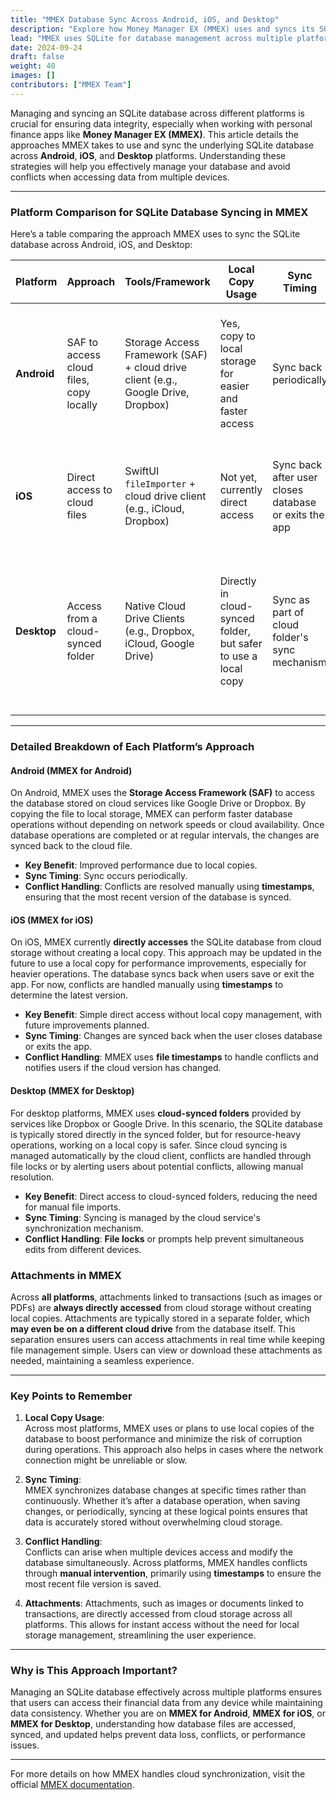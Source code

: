 ```yaml
---
title: "MMEX Database Sync Across Android, iOS, and Desktop"
description: "Explore how Money Manager EX (MMEX) uses and syncs its SQLite database file across Android, iOS, and Desktop platforms. Learn the best practices for managing database copies, syncing, and handling conflicts."
lead: "MMEX uses SQLite for database management across multiple platforms. Follow this guide to understand the different approaches MMEX takes on Android, iOS, and Desktop for using and syncing the database file while ensuring data integrity."
date: 2024-09-24
draft: false
weight: 40
images: []
contributors: ["MMEX Team"]
---
```


Managing and syncing an SQLite database across different platforms is crucial for ensuring data integrity, especially when working with personal finance apps like **Money Manager EX (MMEX)**. This article details the approaches MMEX takes to use and sync the underlying SQLite database across **Android**, **iOS**, and **Desktop** platforms. Understanding these strategies will help you effectively manage your database and avoid conflicts when accessing data from multiple devices.

---

### **Platform Comparison for SQLite Database Syncing in MMEX**

Here’s a table comparing the approach MMEX uses to sync the SQLite database across Android, iOS, and Desktop:

| **Platform** | **Approach** | **Tools/Framework** | **Local Copy Usage** | **Sync Timing** | **Conflict Handling** | **Best Practice Summary** |
|--------------|--------------|---------------------|----------------------|-----------------|-----------------------|---------------------------|
| **Android**  | SAF to access cloud files, copy locally | Storage Access Framework (SAF) + cloud drive client (e.g., Google Drive, Dropbox) | Yes, copy to local storage for easier and faster access | Sync back periodically | Handle conflicts manually using timestamps | Use SAF to access the database, work on a local copy, sync changes when done, manage conflicts manually |
| **iOS**      | Direct access to cloud files | SwiftUI `fileImporter` + cloud drive client (e.g., iCloud, Dropbox) | Not yet, currently direct access | Sync back after user closes database or exits the app | Use file timestamps | Currently directly access files, local copy may be used in the future to improve performance |
| **Desktop**  | Access from a cloud-synced folder | Native Cloud Drive Clients (e.g., Dropbox, iCloud, Google Drive) | Directly in cloud-synced folder, but safer to use a local copy | Sync as part of cloud folder's sync mechanism | Use file locks, alert users to handle conflicts | Access SQLite from a cloud-synced directory, use local copies for heavy operations, manage conflicts with locks or prompts |

---

### **Detailed Breakdown of Each Platform’s Approach**

#### **Android (MMEX for Android)**
On Android, MMEX uses the **Storage Access Framework (SAF)** to access the database stored on cloud services like Google Drive or Dropbox. By copying the file to local storage, MMEX can perform faster database operations without depending on network speeds or cloud availability. Once database operations are completed or at regular intervals, the changes are synced back to the cloud file.  
- **Key Benefit**: Improved performance due to local copies.
- **Sync Timing**: Sync occurs periodically.
- **Conflict Handling**: Conflicts are resolved manually using **timestamps**, ensuring that the most recent version of the database is synced.

#### **iOS (MMEX for iOS)**
On iOS, MMEX currently **directly accesses** the SQLite database from cloud storage without creating a local copy. This approach may be updated in the future to use a local copy for performance improvements, especially for heavier operations. The database syncs back when users save or exit the app. For now, conflicts are handled manually using **timestamps** to determine the latest version.  
- **Key Benefit**: Simple direct access without local copy management, with future improvements planned.
- **Sync Timing**: Changes are synced back when the user closes database or exits the app.
- **Conflict Handling**: MMEX uses **file timestamps** to handle conflicts and notifies users if the cloud version has changed.

#### **Desktop (MMEX for Desktop)**
For desktop platforms, MMEX uses **cloud-synced folders** provided by services like Dropbox or Google Drive. In this scenario, the SQLite database is typically stored directly in the synced folder, but for resource-heavy operations, working on a local copy is safer. Since cloud syncing is managed automatically by the cloud client, conflicts are handled through file locks or by alerting users about potential conflicts, allowing manual resolution.  
- **Key Benefit**: Direct access to cloud-synced folders, reducing the need for manual file imports.
- **Sync Timing**: Syncing is managed by the cloud service's synchronization mechanism.
- **Conflict Handling**: **File locks** or prompts help prevent simultaneous edits from different devices.


### **Attachments in MMEX**

Across **all platforms**, attachments linked to transactions (such as images or PDFs) are **always directly accessed** from cloud storage without creating local copies. Attachments are typically stored in a separate folder, which **may even be on a different cloud drive** from the database itself. This separation ensures users can access attachments in real time while keeping file management simple. Users can view or download these attachments as needed, maintaining a seamless experience.

---

### **Key Points to Remember**

1. **Local Copy Usage**:  
   Across most platforms, MMEX uses or plans to use local copies of the database to boost performance and minimize the risk of corruption during operations. This approach also helps in cases where the network connection might be unreliable or slow.

2. **Sync Timing**:  
   MMEX synchronizes database changes at specific times rather than continuously. Whether it’s after a database operation, when saving changes, or periodically, syncing at these logical points ensures that data is accurately stored without overwhelming cloud storage.

3. **Conflict Handling**:  
   Conflicts can arise when multiple devices access and modify the database simultaneously. Across platforms, MMEX handles conflicts through **manual intervention**, primarily using **timestamps** to ensure the most recent file version is saved.

4. **Attachments**:
   Attachments, such as images or documents linked to transactions, are directly accessed from cloud storage across all platforms. This allows for instant access without the need for local storage management, streamlining the user experience.

---

### **Why is This Approach Important?**

Managing an SQLite database effectively across multiple platforms ensures that users can access their financial data from any device while maintaining data consistency. Whether you are on **MMEX for Android**, **MMEX for iOS**, or **MMEX for Desktop**, understanding how database files are accessed, synced, and updated helps prevent data loss, conflicts, or performance issues.

---

For more details on how MMEX handles cloud synchronization, visit the official [MMEX documentation](../../docs/features/usecloud).
